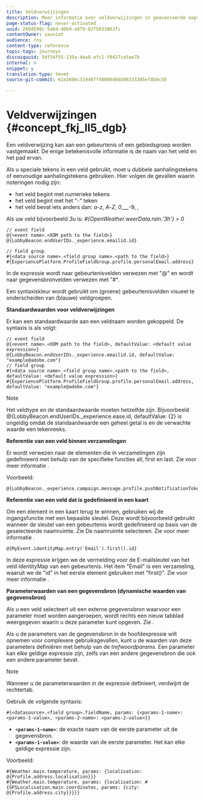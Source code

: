 ```yaml
---
title: Veldverwijzingen
description: Meer informatie over veldverwijzingen in geavanceerde expressies
page-status-flag: never-activated
uuid: 269d590c-5a6d-40b9-a879-02f5033863fc
contentOwner: sauviat
audience: rns
content-type: reference
topic-tags: journeys
discoiquuid: 5df34f55-135a-4ea8-afc2-f9427ce5ae7b
internal: n
snippet: y
translation-type: tm+mt
source-git-commit: 61e269bc319407f48006486b96333385ef8b9c58

---
```




# Veldverwijzingen {#concept_fkj_ll5_dgb}

Een veldverwijzing kan aan een gebeurtenis of een gebiedsgroep worden vastgemaakt. De enige betekenisvolle informatie is de naam van het veld en het pad ervan.

Als u speciale tekens in een veld gebruikt, moet u dubbele aanhalingstekens of eenvoudige aanhalingstekens gebruiken. Hier volgen de gevallen waarin noteringen nodig zijn:

* het veld begint met numerieke tekens
* het veld begint met het &quot;-&quot; teken
* het veld bevat iets anders dan: _a_-_z_, _A_-_Z_, _0____-9, _,_

Als uw veld bijvoorbeeld _3u_ is: _#{OpenWeather.weerData.rain.&#39;3h&#39;} > 0_

```
// event field
@{<event name>.<XDM path to the field>}
@{LobbyBeacon.endUserIDs._experience.emailid.id}

// field group
#{<data source name>.<field group name>.<path to the field>}
#{ExperiencePlatform.ProfileFieldGroup.profile.personalEmail.address}
```

In de expressie wordt naar gebeurtenisvelden verwezen met &quot;@&quot; en wordt naar gegevensbronvelden verwezen met &quot;#&quot;.

Een syntaxiskleur wordt gebruikt om (groene) gebeurtenisvelden visueel te onderscheiden van (blauwe) veldgroepen.

**Standaardwaarden voor veldverwijzingen**

Er kan een standaardwaarde aan een veldnaam worden gekoppeld. De syntaxis is als volgt:

```
// event field
@{<event name>.<XDM path to the field>, defaultValue: <default value expression>}
@{LobbyBeacon.endUserIDs._experience.emailid.id, defaultValue: "example@adobe.com"}
// field group
#{<data source name>.<field group name>.<path to the field>, defaultValue: <default value expression>}
#{ExperiencePlatform.ProfileFieldGroup.profile.personalEmail.address, defaultValue: "example@adobe.com"}
```

>[!NOTE]
>
>Het veldtype en de standaardwaarde moeten hetzelfde zijn. Bijvoorbeeld @{LobbyBeacon.endUserIDs._experience.ease.id, defaultValue: {2} is ongeldig omdat de standaardwaarde een geheel getal is en de verwachte waarde een tekenreeks.

**Referentie van een veld binnen verzamelingen**

Er wordt verwezen naar de elementen die in verzamelingen zijn gedefinieerd met behulp van de specifieke functies all, first en last. Zie voor meer informatie [](../expression/collection-management-functions.md).

Voorbeeld:

```
@{LobbyBeacon._experience.campaign.message.profile.pushNotificationTokens.all()
```

**Referentie van een veld dat is gedefinieerd in een kaart**

Om een element in een kaart terug te winnen, gebruiken wij de ingangsfunctie met een bepaalde sleutel. Deze wordt bijvoorbeeld gebruikt wanneer de sleutel van een gebeurtenis wordt gedefinieerd op basis van de geselecteerde naamruimte. Zie De naamruimte selecteren. Zie voor meer informatie [](../event/selecting-the-namespace.md).

```
@{MyEvent.identityMap.entry('Email').first().id}
```

In deze expressie krijgen we de vermelding voor de E-mailsleutel van het veld IdentityMap van een gebeurtenis. Het item &quot;Email&quot; is een verzameling, waaruit we de &quot;id&quot; in het eerste element gebruiken met &quot;first()&quot;. Zie voor meer informatie [](../expression/collection-management-functions.md).

**Parameterwaarden van een gegevensbron (dynamische waarden van gegevensbron)**

Als u een veld selecteert uit een externe gegevensbron waarvoor een parameter moet worden aangeroepen, wordt rechts een nieuw tabblad weergegeven waarin u deze parameter kunt opgeven. Zie [](../expression/expressionadvanced.md).

Als u de parameters van de gegevensbron in de hoofdexpressie wilt opnemen voor complexere gebruiksgevallen, kunt u de waarden van deze parameters definiëren met behulp van de _trefwoordparams_. Een parameter kan elke geldige expressie zijn, zelfs van een andere gegevensbron die ook een andere parameter bevat.

>[!NOTE]
>
>Wanneer u de parameterwaarden in de expressie definieert, verdwijnt de rechtertab.

Gebruik de volgende syntaxis:

```
#{<datasource>.<field group>.fieldName, params: {<params-1-name>: <params-1-value>, <params-2-name>: <params-2-value>}}
```

* **`<params-1-name>`**: de exacte naam van de eerste parameter uit de gegevensbron.
* **`<params-1-value>`**: de waarde van de eerste parameter. Het kan elke geldige expressie zijn.

Voorbeeld:

```
#{Weather.main.temperature, params: {localisation: @{Profile.address.localisation}}}
#{Weather.main.temperature, params: {localisation: #{GPSLocalisation.main.coordinates, params: {city: @{Profile.address.city}}}}}
```
